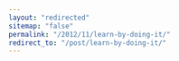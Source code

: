 ```yaml
---
layout: "redirected"
sitemap: "false"
permalink: "/2012/11/learn-by-doing-it/"
redirect_to: "/post/learn-by-doing-it/"
---
```




